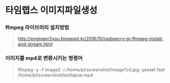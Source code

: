 
# 타임랩스 이미지파일생성

### ffmpeg 라이브러리 설치방법
> http://engineer2you.blogspot.kr/2016/10/rasbperry-pi-ffmpeg-install-and-stream.html

### 이미지를 mp4로 변환시키는 명령어
> ffmpeg -y -f image2 -i /home/pi/screenshot/image%d.jpg -preset fast /home/pi/screenshot/testlapse.mp4
